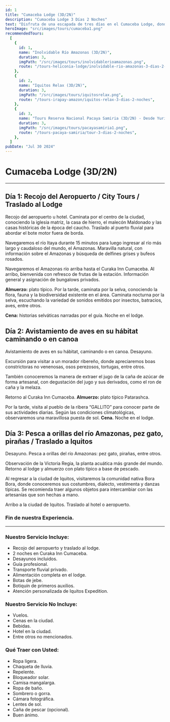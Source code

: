 ```yaml
---
id: 1
title: "Cumaceba Lodge (3D/2N)"
description: "Cumaceba Lodge 3 Días 2 Noches"
text: "Disfruta de una escapada de tres días en el Cumaceba Lodge, donde la naturaleza, la comodidad y la aventura se fusionan en un entorno espectacular, lleno de experiencias inolvidables y momentos únicos."
heroImage: "src/images/tours/cumaceba1.png"
recommendedTours:
  [
    {
      id: 1,
      name: "Inolvidable Río Amazonas (3D/2N)",
      duration: 3,
      imgPath: "/src/images/tours/inolvidablerioamazonas.png",
      route: "/tours-heliconia-lodge/inolvidable-rio-amazonas-3-dias-2-noches",
    },
    {
      id: 2,
      name: "Iquitos Relax (3D/2N)",
      duration: 3,
      imgPath: "/src/images/tours/iquitosrelax.png",
      route: "/tours-irapay-amazon/iquitos-relax-3-dias-2-noches",
    },
    {
      id: 3,
      name: "Tours Reserva Nacional Pacaya Samiria (3D/2N) - Desde Yurimaguas",
      duration: 3,
      imgPath: "/src/images/tours/pacayasamiria1.png",
      route: "/tours-pacaya-samiria/tour-3-dias-2-noches",
    },
  ]
pubDate: "Jul 30 2024"
---
```


# Cumaceba Lodge (3D/2N)

---

## Día 1: Recojo del Aeropuerto / City Tours / Traslado al Lodge

Recojo del aeropuerto u hotel. Caminata por el centro de la ciudad, conociendo la iglesia matriz, la casa de hierro, el malecón Maldonado y las casas históricas de la época del caucho. Traslado al puerto fluvial para abordar el bote motor fuera de borda.

Navegaremos el río Itaya durante 15 minutos para luego ingresar al río más largo y caudaloso del mundo, el Amazonas. Maravilla natural, con información sobre el Amazonas y búsqueda de delfines grises y bufeos rosados.

Navegaremos el Amazonas río arriba hasta el Curaka Inn Cumaceba. Al arribo, bienvenida con refresco de frutas de la estación. Información general y asignación de bungalows privados.

**Almuerzo:** plato típico. Por la tarde, caminata por la selva, conociendo la flora, fauna y la biodiversidad existente en el área. Caminata nocturna por la selva, escuchando la variedad de sonidos emitidos por insectos, batracios, aves, entre otros.

**Cena:** historias selváticas narradas por el guía. Noche en el lodge.

## Día 2: Avistamiento de aves en su hábitat caminando o en canoa

Avistamiento de aves en su hábitat, caminando o en canoa. Desayuno.

Excursión para visitar a un morador ribereño, donde apreciaremos boas constrictoras no venenosas, osos perezosos, tortugas, entre otros.

También conoceremos la manera de extraer el jugo de la caña de azúcar de forma artesanal, con degustación del jugo y sus derivados, como el ron de caña y la melaza.

Retorno al Curaka Inn Cumaceba. **Almuerzo:** plato típico Patarashca.

Por la tarde, visita al pueblo de la ribera “GALLITO” para conocer parte de sus actividades diarias. Según las condiciones climatológicas, observaremos una maravillosa puesta de sol. **Cena.** Noche en el lodge.

## Día 3: Pesca a orillas del río Amazonas, pez gato, pirañas / Traslado a Iquitos

Desayuno. Pesca a orillas del río Amazonas: pez gato, pirañas, entre otros.

Observación de la Victoria Regia, la planta acuática más grande del mundo. Retorno al lodge y almuerzo con plato típico a base de pescado.

Al regresar a la ciudad de Iquitos, visitaremos la comunidad nativa Bora Bora, donde conoceremos sus costumbres, dialecto, vestimenta y danzas típicas. Se recomienda traer algunos objetos para intercambiar con las artesanías que son hechas a mano.

Arribo a la ciudad de Iquitos. Traslado al hotel o aeropuerto.

### Fin de nuestra Experiencia.

---

### Nuestro Servicio Incluye:

- Recojo del aeropuerto y traslado al lodge.
- 2 noches en Curaka Inn Cumaceba.
- Desayunos incluidos.
- Guía profesional.
- Transporte fluvial privado.
- Alimentación completa en el lodge.
- Botas de jebe.
- Botiquín de primeros auxilios.
- Atención personalizada de Iquitos Expedition.

### Nuestro Servicio No Incluye:

- Vuelos.
- Cenas en la ciudad.
- Bebidas.
- Hotel en la ciudad.
- Entre otros no mencionados.

### Qué Traer con Usted:

- Ropa ligera.
- Chaqueta de lluvia.
- Repelente.
- Bloqueador solar.
- Camisa mangalarga.
- Ropa de baño.
- Sombrero o gorra.
- Cámara fotográfica.
- Lentes de sol.
- Caña de pescar (opcional).
- Buen ánimo.
